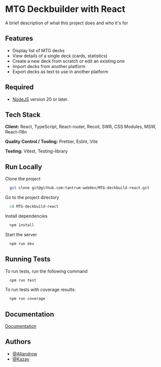 # MTG Deckbuilder with React

A brief description of what this project does and who it's for

## Features

- Display list of MTG decks
- View details of a single deck (cards, statistics)
- Create a new deck from scratch or edit an existing one
- Import decks from another platform
- Export decks as text to use in another platform

## Required

- [NodeJS](https://nodejs.org/en) version 20 or later.

## Tech Stack

**Client:** React, TypeScript, React-router, Recoil, SWR, CSS Modules, MSW, React-i18n

**Quality Control / Tooling:** Prettier, Eslint, Vite

**Testing:** Vitest, Testing-library

## Run Locally

Clone the project

```bash
  git clone git@github.com:tantrum-webdev/MTG-deckbuild-react.git
```

Go to the project directory

```bash
  cd MTG-deckbuild-react
```

Install dependencies

```bash
  npm install
```

Start the server

```bash
  npm run dev
```

## Running Tests

To run tests, run the following command

```bash
  npm run test
```

To run tests with coverage results:

```bash
  npm run coverage
```

## Documentation

[Documentation](https://tantrum-webdev.github.io/#/)

## Authors

- [@Allandrow](https://github.com/Allandrow)
- [@Kazay](https://github.com/Kazay)
